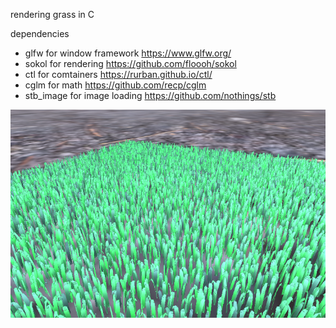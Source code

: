rendering grass in C

dependencies

* glfw for window framework https://www.glfw.org/
* sokol for rendering https://github.com/floooh/sokol
* ctl for comtainers https://rurban.github.io/ctl/
* cglm for math https://github.com/recp/cglm
* stb_image for image loading https://github.com/nothings/stb 

![screenshot](screenshot.png)
